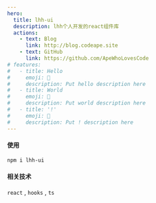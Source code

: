 ```yaml
---
hero:
  title: lhh-ui
  description: lhh个人开发的react组件库
  actions:
    - text: Blog
      link: http://blog.codeape.site
    - text: GitHub
      link: https://github.com/ApeWhoLovesCode
# features:
#   - title: Hello
#     emoji: 💎
#     description: Put hello description here
#   - title: World
#     emoji: 🌈
#     description: Put world description here
#   - title: '!'
#     emoji: 🚀
#     description: Put ! description here
---
```


#### 使用

```bash
npm i lhh-ui
```

#### 相关技术

`react` , `hooks` , `ts`
